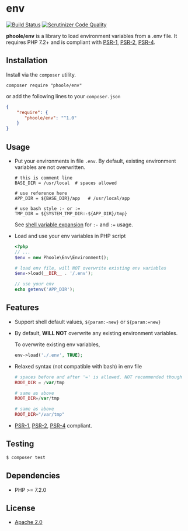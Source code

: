 # env
[![Build Status](https://travis-ci.com/phoole/env.svg?branch=master)](https://travis-ci.com/phoole/env)
[![Scrutinizer Code Quality](https://scrutinizer-ci.com/g/phoole/env/badges/quality-score.png?b=master)](https://scrutinizer-ci.com/g/phoole/env/?branch=master)

**phoole/env** is a library to load environment variables from a .env file. It requires PHP 7.2+ and is compliant with [PSR-1][PSR-1], [PSR-2][PSR-2], [PSR-4][PSR-4].

[PSR-1]: http://www.php-fig.org/psr/psr-1/ "PSR-1: Basic Coding Standard"
[PSR-2]: http://www.php-fig.org/psr/psr-2/ "PSR-2: Coding Style Guide"
[PSR-4]: http://www.php-fig.org/psr/psr-4/ "PSR-4: Autoloader"
[variable]: https://www.gnu.org/software/bash/manual/html_node/Shell-Parameter-Expansion.html "Shell Variable Expansion"

Installation
---
Install via the `composer` utility.

```
composer require "phoole/env"
```

or add the following lines to your `composer.json`

```json
{
    "require": {
       "phoole/env": "^1.0"
    }
}
```

Usage
---

- Put your environments in file `.env`. By default, existing environment variables are not overwritten.

  ```shell
  # this is comment line
  BASE_DIR = /usr/local  # spaces allowed

  # use reference here
  APP_DIR = ${BASE_DIR}/app   # /usr/local/app

  # use bash style :- or :=
  TMP_DIR = ${SYSTEM_TMP_DIR:-${APP_DIR}/tmp} 
  ```
  See [shell variable expansion][variable] for `:-` and `:=` usage.

- Load and use your env variables in PHP script

  ```php
  <?php
  // ...
  $env = new Phoole\Env\Environment();

  # load env file, will NOT overwrite existing env variables
  $env->load(__DIR__ . '/.env');

  // use your env
  echo getenv('APP_DIR');
  ```

Features
---

- Support shell default values, `${param:-new}` or `${param:=new}`

- By default, **WILL NOT** overwrite any existing environment variables.

  To overwrite existing env variables,

  ```php
  env->load('./.env', TRUE);
  ```

- Relaxed syntax (not compatible with bash) in env file

  ```php
  # spaces before and after '=' is allowed. NOT recommended though
  ROOT_DIR = /var/tmp

  # same as above
  ROOT_DIR=/var/tmp

  # same as above
  ROOT_DIR="/var/tmp"
  ```

- [PSR-1][PSR-1], [PSR-2][PSR-2], [PSR-4][PSR-4] compliant.

Testing
---

```bash
$ composer test
```

Dependencies
---

- PHP >= 7.2.0

License
---

 - [Apache 2.0](https://www.apache.org/licenses/LICENSE-2.0)
